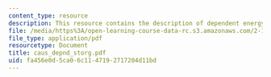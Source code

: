 ```yaml
---
content_type: resource
description: This resource contains the description of dependent energy storage elements.
file: /media/https%3A/open-learning-course-data-rc.s3.amazonaws.com/2-141-modeling-and-simulation-of-dynamic-systems-fall-2006/fa456e0d5ca06c1147192717204d11bd_caus_depnd_storg.pdf
file_type: application/pdf
resourcetype: Document
title: caus_depnd_storg.pdf
uid: fa456e0d-5ca0-6c11-4719-2717204d11bd
---
```

